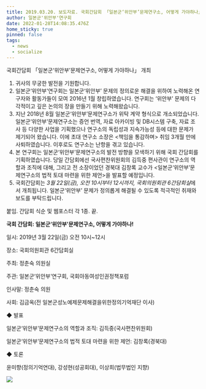 ```yaml
---
title: 2019.03.20. 보도자료. 국회간담회 「일본군‘위안부’문제연구소, 어떻게 가야하나」 개최
author: 일본군'위안부'연구회
date: 2022-01-28T14:08:35.476Z
home_sticky: true
pinned: false
tags:
  - news
  - socialize
---
```

국회간담회 「일본군‘위안부’문제연구소, 어떻게 가야하나」 개최



1. 귀사의 무궁한 발전을 기원합니다.
2. 일본군‘위안부’연구회는 일본군‘위안부’ 문제의 정의로운 해결을 위하여 노력해온 연구자와 활동가들이 모여 2016년 1월 창립하였습니다. 연구회는 ‘위안부’ 문제의 다각적이고 깊은 논의의 장을 만들기 위해 노력해왔습니다.
3. 지난 2018년 8월 일본군‘위안부’문제연구소가 위탁 계약 형식으로 개소되었습니다. 일본군‘위안부’문제연구소는 증언 번역, 자료 아카이빙 및 DB시스템 구축, 자료 조사 등 다양한 사업을 기획했으나 연구소의 독립성과 지속가능성 등에 대한 문제가 제기되어 왔습니다. 이에 초대 연구소 소장은 <책임을 통감하며> 취임 3개월 만에 사퇴하였습니다. 이후로도 연구소는 난항을 겪고 있습니다.
4. 본 연구회는 일본군‘위안부’문제연구소의 발전 방향을 모색하기 위해 국회 간담회를 기획하였습니다. 당일 간담회에선 국사편찬위원회의 김득중 편사관이 연구소의 역할과 조직에 대해, 그리고 전 소장이었던 경북대 김창록 교수가 <일본군‘위안부’문제연구소의 법적 토대 마련을 위한 제언>을 발표할 예정입니다.
5. 국회간담회는 *3월 22일(금), 오전 10시부터 12시까지, 국회의원회관 6간담회실*에서 개최됩니다. 일본군‘위안부’ 문제가 정의롭게 해결될 수 있도록 적극적인 취재와 보도를 부탁드립니다.

붙임. 간담회 식순 및 웹포스터 각 1종. 끝.

**국회 간담회: 일본군‘위안부’문제연구소, 어떻게 가야하나!**

일시: 2019년 3월 22일(금) 오전 10시~12시

장소: 국회의원회관 6간담회실

주최: 정춘숙 의원실

주관: 일본군‘위안부’연구회, 국회아동여성인권정책포럼



인사말: 정춘숙 의원

사회: 김금옥(전 일본군성노예제문제해결을위한정의기억재단 이사)

◆ 발표

일본군‘위안부’문제연구소의 역할과 조직: 김득중(국사편찬위원회)

일본군‘위안부’문제연구소의 법적 토대 마련을 위한 제언: 김창록(경북대)

◆ 토론

윤미향(정의기억연대), 강성현(성공회대), 이상희(법무법인 지향)



![](/media/image01.png)